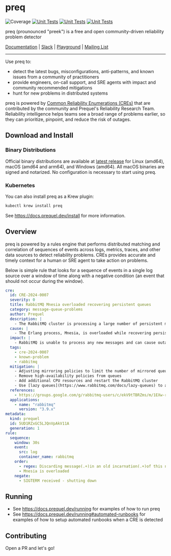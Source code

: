 # preq
![Coverage](https://img.shields.io/badge/Coverage-49.43%25-orange)
[![Unit Tests](https://github.com/prequel-dev/cre/actions/workflows/build.yml/badge.svg)](https://github.com/prequel-dev/cre/actions/workflows/build.yml)
[![Unit Tests](https://github.com/prequel-dev/preq/actions/workflows/build.yml/badge.svg)](https://github.com/prequel-dev/preq/actions/workflows/build.yml)
[![Unit Tests](https://github.com/prequel-dev/prequel-compiler/actions/workflows/build.yml/badge.svg)](https://github.com/prequel-dev/prequel-compiler/actions/workflows/build.yml)

preq (prounounced "preek") is a free and open community-driven reliability problem detector

[Documentation](https://docs.prequel.dev) | [Slack](https://inviter.co/prequel) | [Playground](https://play.prequel.dev/) | [Mailing List](https://www.detect.sh)

---

Use preq to:

- detect the latest bugs, misconfigurations, anti-patterns, and known issues from a community of practitioners
- provide engineers, on-call support, and SRE agents with impact and community recommended mitigations
- hunt for new problems in distributed systems

preq is powered by [Common Reliability Enumerations (CREs)](https://github.com/prequel-dev/cre) that are contributed by the community and Prequel's Reliability Research Team. Reliability intelligence helps teams see a broad range of problems earlier, so they can prioritize, pinpoint, and reduce the risk of outages.

## Download and Install

### Binary Distributions

Official binary distributions are available at [latest release](https://github.com/prequel-dev/preq/releases) for Linux (amd64), macOS (amd64 and arm64), and Windows (amd64). All macOS binaries are signed and notarized. No configuration is necessary to start using preq.

### Kubernetes

You can also install preq as a Krew plugin:

```bash
kubectl krew install preq
```

See https://docs.prequel.dev/install for more information.

## Overview

preq is powered by a rules engine that performs distributed matching and correlation of sequences of events across logs, metrics, traces, and other data sources to detect reliability problems. CREs provides accurate and timely context for a human or SRE agent to take action on problems.

Below is simple rule that looks for a sequence of events in a single log source over a window of time along with a negative condition (an event that should not occur during the window).

```yaml title="cre-2024-0007.yaml" showLineNumbers
cre:
  id: CRE-2024-0007
  severity: 0
  title: RabbitMQ Mnesia overloaded recovering persistent queues
  category: message-queue-problems
  author: Prequel
  description: |
    - The RabbitMQ cluster is processing a large number of persistent mirrored queues at boot. 
  cause: |
    - The Erlang process, Mnesia, is overloaded while recovering persistent queues on boot. 
  impact: |
    - RabbitMQ is unable to process any new messages and can cause outages in consumers and producers.
  tags: 
    - cre-2024-0007
    - known-problem
    - rabbitmq
  mitigation: |
    - Adjusting mirroring policies to limit the number of mirrored queues
    - Remove high-availability policies from queues
    - Add additional CPU resources and restart the RabbitMQ cluster
    - Use [lazy queues](https://www.rabbitmq.com/docs/lazy-queues) to avoid incurring the costs of writing data to disk 
  references:
    - https://groups.google.com/g/rabbitmq-users/c/ekV9tTBRZms/m/1EXw-ruuBQAJ
  applications:
    - name: "rabbitmq"
      version: "3.9.x"
metadata:
  kind: prequel
  id: 5UD1RZxGC5LJQnVpAkV11A
  generation: 1
rule:
  sequence:
    window: 30s
    event:
      src: log
      container_name: rabbitmq
    order:
      - regex: Discarding message(.+)in an old incarnation(.+)of this node
      - Mnesia is overloaded
    negate:
      - SIGTERM received - shutting down
```

## Running

* See https://docs.prequel.dev/running for examples of how to run preq
* See https://docs.prequel.dev/running#automated-runbooks for examples of how to setup automated runbooks when a CRE is detected

## Contributing

Open a PR and let's go!
